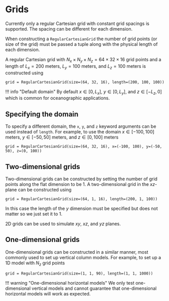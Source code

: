 # Grids
Currently only a regular Cartesian grid with constant grid spacings is supported. The spacing can be different for each
dimension.

When constructing a `RegularCartesianGrid` the number of grid points (or size of the grid) must be passed a tuple along
with the physical length of each dimension.

A regular Cartesian grid with $N_x \times N_y \times N_z = 64 \times 32 \times 16$ grid points and a length of
$L_x = 200$ meters, $L_y = 100$ meters, and $L_z = 100$ meters is constructed using
```@example
grid = RegularCartesianGrid(size=(64, 32, 16), length=(200, 100, 100))
```

!!! info "Default domain"
    By default $x \in [0, L_x]$, $y \in [0, L_y]$, and $z \in [-L_z, 0]$ which is common for oceanographic applications.

## Specifying the domain
To specify a different domain, the `x`, `y`, and `z` keyword arguments can be used instead of `length`. For example,
to use the domain $x \in [-100, 100]$ meters, $y \in [-50, 50]$ meters, and $z \in [0, 100]$ meters
```@example
grid = RegularCartesianGrid(size=(64, 32, 16), x=(-100, 100), y=(-50, 50), z=(0, 100))
```

## Two-dimensional grids
Two-dimensional grids can be constructed by setting the number of grid points along the flat dimension to be 1. A
two-dimensional grid in the $xz$-plane can be constructed using
```@example
grid = RegularCartesianGrid(size=(64, 1, 16), length=(200, 1, 100))
```

In this case the length of the $y$ dimension must be specified but does not matter so we just set it to 1.

2D grids can be used to simulate $xy$, $xz$, and $yz$ planes.

## One-dimensional grids
One-dimensional grids can be constructed in a similar manner, most commonly used to set up vertical column models. For
example, to set up a 1D model with $N_z$ grid points
```@example
grid = RegularCartesianGrid(size=(1, 1, 90), length=(1, 1, 1000))
```

!!! warning "One-dimensional horizontal models"
    We only test one-dimensional vertical models and cannot guarantee that one-dimensional horizontal models will work
    as expected.

